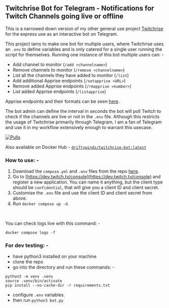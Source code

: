 ## Twitchrise Bot for Telegram - Notifications for Twitch Channels going live or offline

This is a narrowed down version of my other general use project [Twitchrise](https://github.com/driftywinds/twitchrise) for the express use as an interactive bot on Telegram.

This project iams to make one bot for multiple users, where Twitchrise uses an ```.env``` to define variables and is only catered for a single user running the script for themselves. Running one instance of this bot multiple users can: -

- Add channel to monitor (```/add <channelname>```)
- Remove channels to monitor (```/remove <channelname>```)
- List all the channels they have added to monitor (```/list```)
- Add additional Apprise endpoints (```/setapprise <URL>```)
- Remove added Apprise endpoints (```/rmapprise <number>```)
- List added Apprise endpoints (```/listapprise```)

Apprise endpoints and their formats can be seen [here](https://github.com/caronc/apprise#supported-notifications).

The bot admin can define the interval in seconds the bot will poll Twitch to check if the channels are live or not in the ```.env``` file. Although this restricts the usage of Twitchrise primarily through Telegram, I am a fan of Telegram and use it in my workflow extensively enough to warrant this usecase. 

[![Pulls](https://img.shields.io/docker/pulls/driftywinds/twitchrise-bot.svg?style=for-the-badge)](https://img.shields.io/docker/pulls/driftywinds/twitchrise-bot.svg?style=for-the-badge)

Also available on Docker Hub - [```driftywinds/twitchrise-bot:latest```](https://hub.docker.com/repository/docker/driftywinds/twitchrise-bot/general)

### How to use: - 

1. Download the ```compose.yml``` and ```.env``` files from the repo [here](https://github.com/driftywinds/twitchrise-bot).
2. Go to [https://dev.twitch.tv/console](https://dev.twitch.tv/console) and register a new application. You can name it anything, but the client type should be ```confidential```, that will give you a client ID and client secret.
3. Customise the ```.env``` file and use the client ID and client secret from above.
4. Run ```docker compose up -d```.

<br>

You can check logs live with this command: - 
```
docker compose logs -f
```
### For dev testing: -
- have python3 installed on your machine
- clone the repo
- go into the directory and run these commands: -
```
python3 -m venv .venv
source .venv/bin/activate
pip install --no-cache-dir -r requirements.txt
```  
- configure ```.env``` variables.
- then run ```python3 bot.py```
